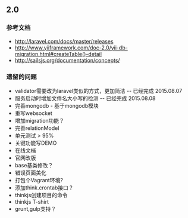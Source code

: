 ## 2.0

### 参考文档

* http://laravel.com/docs/master/releases
* http://www.yiiframework.com/doc-2.0/yii-db-migration.html#createTable()-detail
* http://sailsjs.org/documentation/concepts/

### 遗留的问题
* validator需要改为laravel类似的方式，更加简洁 -- 已经完成 2015.08.07
* 服务启动时增加文件名大小写的检测 -- 已经完成 2015.08.08
* 完善mongodb - 基于mongodb模块
* 重写websocket
* 增加migration功能？
* 完善relationModel
* 单元测试 > 95%
* 关键功能写DEMO
* 在线文档
* 官网改版
* base基类修改？
* 错误页面美化
* 打包个Vagrant环境?
* 添加think.crontab接口？
* thinkjs创建项目的命令
* thinkjs T-shirt
* grunt,gulp支持？




